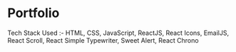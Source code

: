 # Portfolio

Tech Stack Used :- HTML, CSS, JavaScript, ReactJS, React Icons, EmailJS, React Scroll, React Simple Typewriter, Sweet Alert, React Chrono
